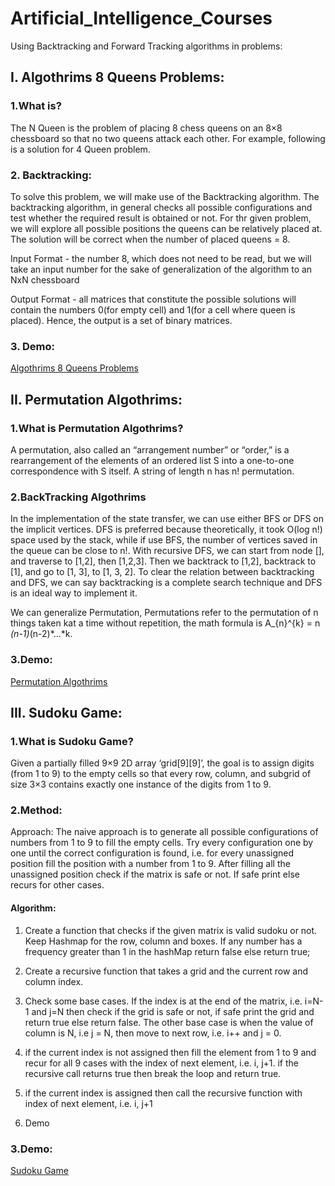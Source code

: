 # Artificial_Intelligence_Courses
Using Backtracking and Forward Tracking algorithms in problems:

## I.	Algothrims 8 Queens Problems:
  
### 1.What is?
  
The N Queen is the problem of placing 8 chess queens on an 8×8 chessboard so that no two queens attack each other. For example, following is a solution for 4 Queen problem.
		 
### 2.	Backtracking:

To solve this problem, we will make use of the Backtracking algorithm. The backtracking algorithm, in general checks all possible configurations and test whether the required result is obtained or not. For thr given problem, we will explore all possible positions the queens can be relatively placed at. The solution will be correct when the number of placed queens = 8.

Input Format - the number 8, which does not need to be read, but we will take an input number for the sake of generalization of the algorithm to an NxN chessboard

Output Format - all matrices that constitute the possible solutions will contain the numbers 0(for empty cell) and 1(for a cell where queen is placed). Hence, the output is a set of binary matrices.

### 3.	Demo:
[Algothrims 8 Queens Problems](https://github.com/nthanhkhang/Artificial-Intelligence-Backtracking/blob/main/8_queen_Backtracking.ipynb)

## II.	Permutation Algothrims:

### 1.What is Permutation Algothrims?

A permutation, also called an “arrangement number” or “order,” is a rearrangement of the elements of an ordered list S into a one-to-one correspondence with S itself. A string of length n has n! permutation.

### 2.BackTracking Algothrims

In the implementation of the state transfer, we can use either BFS or DFS on the implicit vertices. DFS is preferred because theoretically, it took O(log n!) space used by the stack, while if use BFS, the number of vertices saved in the queue can be close to n!. With recursive DFS, we can start from node [], and traverse to [1,2], then [1,2,3]. Then we backtrack to [1,2], backtrack to [1], and go to [1, 3], to [1, 3, 2]. To clear the relation between backtracking and DFS, we can say backtracking is a complete search technique and DFS is an ideal way to implement it. 

We can generalize Permutation, Permutations refer to the permutation of n things taken kat a time without repetition, the math formula is A_{n}^{k} = n *(n-1)*(n-2)*…*k.

### 3.Demo:
[Permutation Algothrims](https://github.com/nthanhkhang/Artificial-Intelligence-Backtracking/blob/main/Permutation%20_Backtracking.ipynb)

## III.	Sudoku Game:

### 1.What is Sudoku Game?

Given a partially filled 9×9 2D array ‘grid[9][9]’, the goal is to assign digits (from 1 to 9) to the empty cells so that every row, column, and subgrid of size 3×3 contains exactly one instance of the digits from 1 to 9.

### 2.Method:
	
Approach: The naive approach is to generate all possible configurations of numbers from 1 to 9 to fill the empty cells. Try every configuration one by one until the correct configuration is found, i.e. for every unassigned position fill the position with a number from 1 to 9. After filling all the unassigned position check if the matrix is safe or not. If safe print else recurs for other cases.

#### Algorithm:

1.	Create a function that checks if the given matrix is valid sudoku or not. Keep Hashmap for the row, column and boxes. If any number has a frequency greater than 1 in the hashMap return false else return true;

2.	Create a recursive function that takes a grid and the current row and column index.

3.	Check some base cases. If the index is at the end of the matrix, i.e. i=N-1 and j=N then check if the grid is safe or not, if safe print the grid and return true else return false. The other base case is when the value of column is N, i.e j = N, then move to next row, i.e. i++ and j = 0.

4.	if the current index is not assigned then fill the element from 1 to 9 and recur for all 9 cases with the index of next element, i.e. i, j+1. if the recursive call returns true then break the loop and return true.

5.	if the current index is assigned then call the recursive function with index of next element, i.e. i, j+1
	

4.	Demo

### 3.Demo:
[Sudoku Game](https://github.com/nthanhkhang/Artificial-Intelligence-Backtracking/blob/main/Sudoku_Backtracking.ipynb)
